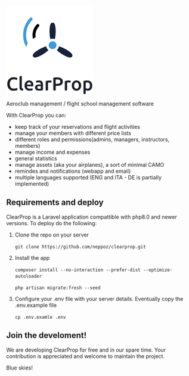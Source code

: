 ![alt text](https://github.com/neppoz/clearprop/blob/master/public/images/ClearProp_textdown.svg)

Aeroclub management / flight school management software

With ClearProp you can: 

- keep track of your reservations and flight activities
- manage your members with different price lists
- different roles and permissions(admins, managers, instructors, members)
- manage income and expenses
- general statistics
- manage assets (aka your airplanes), a sort of minimal CAMO
- remindes and notifications (webapp and email)
- multiple languages supported (ENG and ITA - DE is partially implemented)

## Requirements and deploy
ClearProp is a Laravel application compattible with php8.0 and newer versions. To deploy do the following:

1. Clone the repo on your server

    `git clone https://github.com/neppoz/clearprop.git`

2. Install the app

    `composer install --no-interaction --prefer-dist --optimize-autoloader`

    `php artisan migrate:fresh --seed`

3. Configure your .env file with your server details. Eventually copy the .env.example file

    `cp .env.examle .env`
    
## Join the develoment!
We are developing ClearProp for free and in our spare time. Your contribution is appreciated and welcome to maintain the project.

Blue skies!
